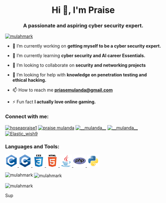 <h1 align="center">Hi 👋, I'm Praise</h1>
<h3 align="center">A passionate and aspiring cyber security expert.</h3>

<p align="left"> <a href="https://github.com/ryo-ma/github-profile-trophy"><img src="https://github-profile-trophy.vercel.app/?username=mulahmark" alt="mulahmark" /></a> </p>

- 🔭 I’m currently working on **getting myself to be a cyber security expert.**

- 🌱 I’m currently learning **cyber security and AI career Essentials.**

- 👯 I’m looking to collaborate on **security and networking projects**

- 🤝 I’m looking for help with **knowledge on penetration testing and ethical hacking.**

- 📫 How to reach me **priasemulanda@gmail.com**

- ⚡ Fun fact **I actually love online gaming.**

<h3 align="left">Connect with me:</h3>
<p align="left">
<a href="https://twitter.com/hoseapraise1" target="blank"><img align="center" src="https://raw.githubusercontent.com/rahuldkjain/github-profile-readme-generator/master/src/images/icons/Social/twitter.svg" alt="hoseapraise1" height="30" width="40" /></a>
<a href="https://linkedin.com/in/praise mulanda" target="blank"><img align="center" src="https://raw.githubusercontent.com/rahuldkjain/github-profile-readme-generator/master/src/images/icons/Social/linked-in-alt.svg" alt="praise mulanda" height="30" width="40" /></a>
<a href="https://fb.com/__mulanda__" target="blank"><img align="center" src="https://raw.githubusercontent.com/rahuldkjain/github-profile-readme-generator/master/src/images/icons/Social/facebook.svg" alt="__mulanda__" height="30" width="40" /></a>
<a href="https://instagram.com/__mulanda__" target="blank"><img align="center" src="https://raw.githubusercontent.com/rahuldkjain/github-profile-readme-generator/master/src/images/icons/Social/instagram.svg" alt="__mulanda__" height="30" width="40" /></a>
<a href="https://discord.gg/Elastic_wish9" target="blank"><img align="center" src="https://raw.githubusercontent.com/rahuldkjain/github-profile-readme-generator/master/src/images/icons/Social/discord.svg" alt="Elastic_wish9" height="30" width="40" /></a>
</p>

<h3 align="left">Languages and Tools:</h3>
<p align="left"> <a href="https://www.cprogramming.com/" target="_blank" rel="noreferrer"> <img src="https://raw.githubusercontent.com/devicons/devicon/master/icons/c/c-original.svg" alt="c" width="40" height="40"/> </a> <a href="https://www.w3schools.com/cpp/" target="_blank" rel="noreferrer"> <img src="https://raw.githubusercontent.com/devicons/devicon/master/icons/cplusplus/cplusplus-original.svg" alt="cplusplus" width="40" height="40"/> </a> <a href="https://www.w3schools.com/css/" target="_blank" rel="noreferrer"> <img src="https://raw.githubusercontent.com/devicons/devicon/master/icons/css3/css3-original-wordmark.svg" alt="css3" width="40" height="40"/> </a> <a href="https://www.w3.org/html/" target="_blank" rel="noreferrer"> <img src="https://raw.githubusercontent.com/devicons/devicon/master/icons/html5/html5-original-wordmark.svg" alt="html5" width="40" height="40"/> </a> <a href="https://www.java.com" target="_blank" rel="noreferrer"> <img src="https://raw.githubusercontent.com/devicons/devicon/master/icons/java/java-original.svg" alt="java" width="40" height="40"/> </a> <a href="https://www.php.net" target="_blank" rel="noreferrer"> <img src="https://raw.githubusercontent.com/devicons/devicon/master/icons/php/php-original.svg" alt="php" width="40" height="40"/> </a> <a href="https://www.python.org" target="_blank" rel="noreferrer"> <img src="https://raw.githubusercontent.com/devicons/devicon/master/icons/python/python-original.svg" alt="python" width="40" height="40"/> </a> </p>

<p><img align="left" src="https://github-readme-stats.vercel.app/api/top-langs?username=mulahmark&show_icons=true&locale=en&layout=compact" alt="mulahmark" /></p>

<p>&nbsp;<img align="center" src="https://github-readme-stats.vercel.app/api?username=mulahmark&show_icons=true&locale=en" alt="mulahmark" /></p>

<p><img align="center" src="https://github-readme-streak-stats.herokuapp.com/?user=mulahmark&" alt="mulahmark" /></p>

Sup
